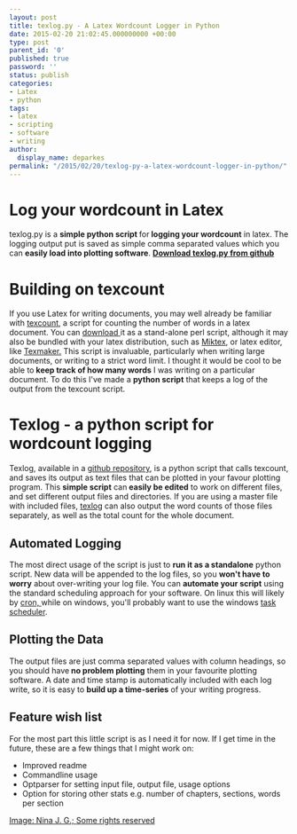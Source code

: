 ```yaml
---
layout: post
title: texlog.py - A Latex Wordcount Logger in Python
date: 2015-02-20 21:02:45.000000000 +00:00
type: post
parent_id: '0'
published: true
password: ''
status: publish
categories:
- Latex
- python
tags:
- latex
- scripting
- software
- writing
author:
  display_name: deparkes
permalink: "/2015/02/20/texlog-py-a-latex-wordcount-logger-in-python/"
---
```

<h1>Log your wordcount in Latex</h1>
texlog.py is a <strong>simple python script </strong>for<strong> logging your wordcount</strong> in latex. The logging output put is saved as simple comma separated values which you can <strong>easily load into plotting software</strong>.
<strong><a href="https://github.com/deparkes/texlog">Download texlog.py from github</a></strong>
<h1>Building on texcount</h1>
If you use Latex for writing documents, you may well already be familiar with <a href="http://app.uio.no/ifi/texcount/">texcount</a>, a script for counting the number of words in a latex document. You can <a href="http://app.uio.no/ifi/texcount/">download </a>it as a stand-alone perl script, although it may also be bundled with your latex distribution, such as <a href="http://miktex.org/">Miktex</a>, or latex editor, like <a href="http://www.xm1math.net/texmaker/">Texmaker.</a>
This script is invaluable, particularly when writing large documents, or writing to a strict word limit. I thought it would be cool to be able to<strong> keep track of how many words</strong> I was writing on a particular document.
To do this I've made a <strong>python script</strong> that keeps a log of the output from the texcount script.
<h1>Texlog - a python script for wordcount logging</h1>
Texlog, available in a <a href="https://github.com/deparkes/texlog">github repository</a>, is a python script that calls texcount, and saves its output as text files that can be plotted in your favour plotting program.
This <strong>simple script</strong> can<strong> easily be edited</strong> to work on different files, and set different output files and directories.
If you are using a master file with included files, <a href="https://github.com/deparkes/texlog">texlog</a> can also output the word counts of those files separately, as well as the total count for the whole document.
<h2>Automated Logging</h2>
The most direct usage of the script is just to <strong>run it as a standalone</strong> python script. New data will be appended to the log files, so you <strong>won't have to worry</strong> about over-writing your log file.
You can <strong>automate your script</strong> using the standard scheduling approach for your software. On linux this will likely by <a title="crontab" href="{{site.baseurl}}/2014/05/17/crontab/">cron, </a>while on windows, you'll probably want to use the windows <a href="http://www.7tutorials.com/how-create-task-basic-task-wizard">task scheduler</a>.
<h2>Plotting the Data</h2>
The output files are just comma separated values with column headings, so you should have<strong> no problem plotting</strong> them in your favourite plotting software.
A date and time stamp is automatically included with each log write, so it is easy to <strong>build up a time-series</strong> of your writing progress.
<h2>Feature wish list</h2>
For the most part this little script is as I need it for now. If I get time in the future, these are a few things that I might work on:
<ul>
<li>Improved readme</li>
<li>Commandline usage</li>
<li>Optparser for setting input file, output file, usage options</li>
<li>Option for storing other stats e.g. number of chapters, sections, words per section</li>
</ul>
<div id="yui_3_16_0_1_1424465428581_25529" class="view attribution-view clear-float photo-attribution">
<div class="attribution-info">
<a class="owner-name truncate" title="Go to Nina J. G.'s photostream" href="https://www.flickr.com/photos/nicasaurusrex/" data-rapid_p="49" data-track="attributionNameClick">Image: Nina J. G.; </a><a class="photo-license-url" href="https://creativecommons.org/licenses/by-nd/2.0/" target="_newtab" rel="license cc:license" data-rapid_p="28">Some rights reserved</a><a class="owner-name truncate" title="Go to Nina J. G.'s photostream" href="https://www.flickr.com/photos/nicasaurusrex/" data-rapid_p="49" data-track="attributionNameClick">
</a>
<div id="yui_3_16_0_1_1424465428581_25769" class="view follow-view clear-float photo-attribution"></div>
</div>
</div>
